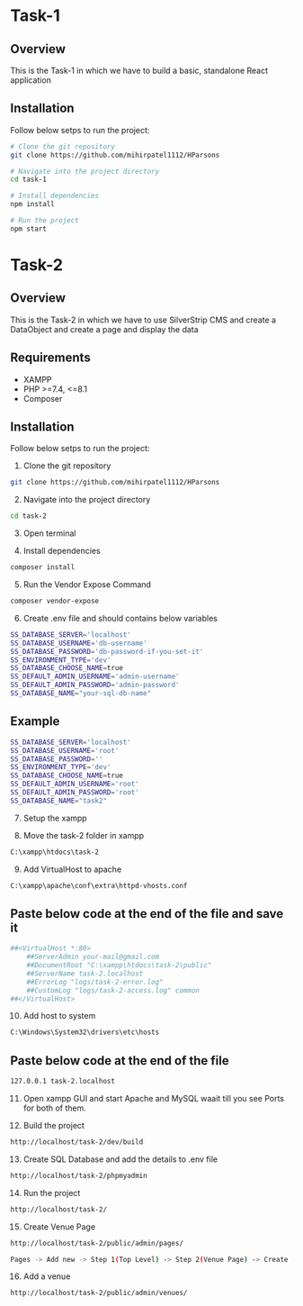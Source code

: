 # Task-1
## Overview
This is the Task-1 in which we have to build a basic, standalone React application

## Installation
Follow below setps to run the project:

```bash
# Clone the git repository
git clone https://github.com/mihirpatel1112/HParsons

# Navigate into the project directory
cd task-1

# Install dependencies
npm install

# Run the project
npm start
```

# Task-2
## Overview
This is the Task-2 in which we have to use SilverStrip CMS and create a DataObject and create a page and display the data

## Requirements
- XAMPP 
- PHP >=7.4, <=8.1 
- Composer

## Installation
Follow below setps to run the project:

1. Clone the git repository
```bash
git clone https://github.com/mihirpatel1112/HParsons
```

2. Navigate into the project directory
```bash
cd task-2
```

3. Open terminal

4. Install dependencies
```bash
composer install
```

5. Run the Vendor Expose Command 
```bash
composer vendor-expose
```

6. Create .env file and should contains below variables
```bash
SS_DATABASE_SERVER='localhost'
SS_DATABASE_USERNAME='db-username'
SS_DATABASE_PASSWORD='db-password-if-you-set-it'
SS_ENVIRONMENT_TYPE='dev'
SS_DATABASE_CHOOSE_NAME=true
SS_DEFAULT_ADMIN_USERNAME='admin-username'
SS_DEFAULT_ADMIN_PASSWORD='admin-password'
SS_DATABASE_NAME="your-sql-db-name"
```

## Example
```bash
SS_DATABASE_SERVER='localhost'
SS_DATABASE_USERNAME='root'
SS_DATABASE_PASSWORD=''
SS_ENVIRONMENT_TYPE='dev'
SS_DATABASE_CHOOSE_NAME=true
SS_DEFAULT_ADMIN_USERNAME='root'
SS_DEFAULT_ADMIN_PASSWORD='root'
SS_DATABASE_NAME="task2"
```

7. Setup the xampp 

8. Move the task-2 folder in xampp
```bash
C:\xampp\htdocs\task-2
```

9. Add VirtualHost to apache
```bash
C:\xampp\apache\conf\extra\httpd-vhosts.conf
```

## Paste below code at the end of the file and save it

```bash
##<VirtualHost *:80>
    ##ServerAdmin your-mail@gmail.com
    ##DocumentRoot "C:\xampp\htdocs\task-2\public"
    ##ServerName task-2.localhost
    ##ErrorLog "logs/task-2-error.log"
    ##CustomLog "logs/task-2-access.log" common
##</VirtualHost>
```

10. Add host to system
```bash
C:\Windows\System32\drivers\etc\hosts
```

## Paste below code at the end of the file
```bash
127.0.0.1 task-2.localhost
```

11. Open xampp GUI and start Apache and MySQL waait till you see Ports for both of them.

12. Build the project
```bash
http://localhost/task-2/dev/build
```

13. Create SQL Database and add the details to .env file
```bash
http://localhost/task-2/phpmyadmin
```

14. Run the project
```bash
http://localhost/task-2/
```

15. Create Venue Page
```bash
http://localhost/task-2/public/admin/pages/
```
```bash
Pages -> Add new -> Step 1(Top Level) -> Step 2(Venue Page) -> Create -> Page Name(Venue Page) -> Publish
```

16. Add a venue
```bash
http://localhost/task-2/public/admin/venues/
```

```





